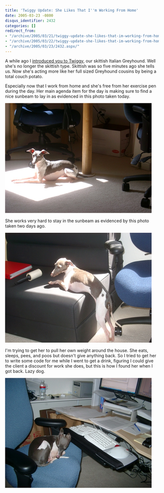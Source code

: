 ```yaml
---
title: 'Twiggy Update: She Likes That I''m Working From Home'
date: 2005-03-23 -0800
disqus_identifier: 2432
categories: []
redirect_from:
- "/archive/2005/03/21/twiggy-update-she-likes-that-im-working-from-home.aspx/"
- "/archive/2005/03/22/twiggy-update-she-likes-that-im-working-from-home.aspx/"
- "/archive/2005/03/23/2432.aspx/"
---
```


A while ago I [introduced you to Twiggy](https://haacked.com/archive/2004/09/27/1278.aspx), our skittish Italian Greyhound. Well she's no longer the skittish type. Skittish was so five minutes ago she tells us. Now she's acting more like her full sized Greyhound cousins by being a total couch potato.

Especially now that I work from home and she's free from her exercise pen during the day. Her main agenda item for the day is making sure to find a nice sunbeam to lay in as evidenced in this photo taken today.

![Twiggy Finds Her Beam](/images/TwiggyInSunbeam.jpg)

She works very hard to stay in the sunbeam as evidenced by this photo taken two days ago.

![Twiggy struggles for the beam](/images/TwiggyStaysInTheBeam.jpg)

I'm trying to get her to pull her own weight around the house. She eats, sleeps, pees, and poos but doesn't give anything back. So I tried to get her to write some code for me while I went to get a drink, figuring I could give the client a discount for work she does, but this is how I found her when I got back. Lazy dog.

![Twiggy Sleeps On The Job](/images/TwiggySleepsonTheJob.jpg)



